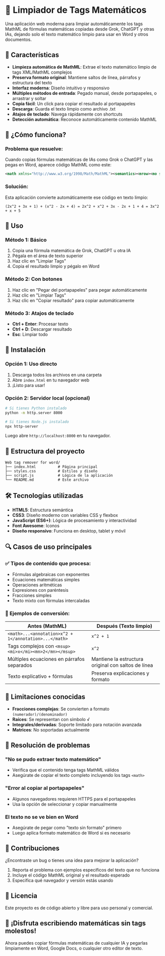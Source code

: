 # 🧹 Limpiador de Tags Matemáticos

Una aplicación web moderna para limpiar automáticamente los tags MathML de fórmulas matemáticas copiadas desde Grok, ChatGPT y otras IAs, dejando solo el texto matemático limpio para usar en Word y otros documentos.

## 🚀 Características

- **Limpieza automática de MathML**: Extrae el texto matemático limpio de tags XML/MathML complejos
- **Preserva formato original**: Mantiene saltos de línea, párrafos y estructura del texto
- **Interfaz moderna**: Diseño intuitivo y responsivo
- **Múltiples métodos de entrada**: Pegado manual, desde portapapeles, o arrastrar y soltar
- **Copia fácil**: Un click para copiar el resultado al portapapeles
- **Descarga**: Guarda el texto limpio como archivo .txt
- **Atajos de teclado**: Navega rápidamente con shortcuts
- **Detección automática**: Reconoce automáticamente contenido MathML

## 📖 ¿Cómo funciona?

### Problema que resuelve:

Cuando copias fórmulas matemáticas de IAs como Grok o ChatGPT y las pegas en Word, aparece código MathML como este:

```xml
<math xmlns="http://www.w3.org/1998/Math/MathML"><semantics><mrow><mo stretchy="false">(</mo><mn>2</mn><msup><mi>x</mi><mn>2</mn></msup><mo>+</mo><mn>3</mn><mi>x</mi><mo>+</mo><mn>1</mn><mo stretchy="false">)</mo><mo>+</mo><mo stretchy="false">(</mo><msup><mi>x</mi><mn>2</mn></msup><mo>−</mo><mn>2</mn><mi>x</mi><mo>+</mo><mn>4</mn><mo stretchy="false">)</mo><mo>=</mo><mn>2</mn><msup><mi>x</mi><mn>2</mn></msup><mo>+</mo><msup><mi>x</mi><mn>2</mn></msup><mo>+</mo><mn>3</mn><mi>x</mi><mo>−</mo><mn>2</mn><mi>x</mi><mo>+</mo><mn>1</mn><mo>+</mo><mn>4</mn><mo>=</mo><mn>3</mn><msup><mi>x</mi><mn>2</mn></msup><mo>+</mo><mi>x</mi><mo>+</mo><mn>5</mn></mrow><annotation encoding="application/x-tex">(2x^2 + 3x + 1) + (x^2 - 2x + 4) = 2x^2 + x^2 + 3x - 2x + 1 + 4 = 3x^2 + x + 5</annotation></semantics></math>
```

### Solución:

Esta aplicación convierte automáticamente ese código en texto limpio:

```
(2x^2 + 3x + 1) + (x^2 - 2x + 4) = 2x^2 + x^2 + 3x - 2x + 1 + 4 = 3x^2 + x + 5
```

## 🎯 Uso

### Método 1: Básico

1. Copia una fórmula matemática de Grok, ChatGPT u otra IA
2. Pégala en el área de texto superior
3. Haz clic en "Limpiar Tags"
4. Copia el resultado limpio y pégalo en Word

### Método 2: Con botones

1. Haz clic en "Pegar del portapapeles" para pegar automáticamente
2. Haz clic en "Limpiar Tags"
3. Haz clic en "Copiar resultado" para copiar automáticamente

### Método 3: Atajos de teclado

- **Ctrl + Enter**: Procesar texto
- **Ctrl + D**: Descargar resultado
- **Esc**: Limpiar todo

## 🔧 Instalación

### Opción 1: Uso directo

1. Descarga todos los archivos en una carpeta
2. Abre `index.html` en tu navegador web
3. ¡Listo para usar!

### Opción 2: Servidor local (opcional)

```bash
# Si tienes Python instalado
python -m http.server 8000

# Si tienes Node.js instalado
npx http-server
```

Luego abre `http://localhost:8000` en tu navegador.

## 📁 Estructura del proyecto

```
Web tag remover for word/
├── index.html          # Página principal
├── styles.css          # Estilos y diseño
├── script.js           # Lógica de la aplicación
└── README.md           # Este archivo
```

## 🛠️ Tecnologías utilizadas

- **HTML5**: Estructura semántica
- **CSS3**: Diseño moderno con variables CSS y flexbox
- **JavaScript (ES6+)**: Lógica de procesamiento y interactividad
- **Font Awesome**: Iconos
- **Diseño responsivo**: Funciona en desktop, tablet y móvil

## 🔍 Casos de uso principales

### ✅ Tipos de contenido que procesa:

- Fórmulas algebraicas con exponentes
- Ecuaciones matemáticas simples
- Operaciones aritméticas
- Expresiones con paréntesis
- Fracciones simples
- Texto mixto con fórmulas intercaladas

### 📝 Ejemplos de conversión:

| Antes (MathML)                                         | Después (Texto limpio)                              |
| ------------------------------------------------------ | --------------------------------------------------- |
| `<math>...<annotation>x^2 + 1</annotation>...</math>`  | `x^2 + 1`                                           |
| Tags complejos con `<msup><mi>x</mi><mn>2</mn></msup>` | `x^2`                                               |
| Múltiples ecuaciones en párrafos separados             | Mantiene la estructura original con saltos de línea |
| Texto explicativo + fórmulas                           | Preserva explicaciones y formato                    |

## 🚨 Limitaciones conocidas

- **Fracciones complejas**: Se convierten a formato `(numerador)/(denominador)`
- **Raíces**: Se representan con símbolo √
- **Integrales/derivadas**: Soporte limitado para notación avanzada
- **Matrices**: No soportadas actualmente

## 🐛 Resolución de problemas

### "No se pudo extraer texto matemático"

- Verifica que el contenido tenga tags MathML válidos
- Asegúrate de copiar el texto completo incluyendo los tags `<math>`

### "Error al copiar al portapapeles"

- Algunos navegadores requieren HTTPS para el portapapeles
- Usa la opción de seleccionar y copiar manualmente

### El texto no se ve bien en Word

- Asegúrate de pegar como "texto sin formato" primero
- Luego aplica formato matemático de Word si es necesario

## 🤝 Contribuciones

¿Encontraste un bug o tienes una idea para mejorar la aplicación?

1. Reporta el problema con ejemplos específicos del texto que no funciona
2. Incluye el código MathML original y el resultado esperado
3. Especifica qué navegador y versión estás usando

## 📄 Licencia

Este proyecto es de código abierto y libre para uso personal y comercial.

## 🎉 ¡Disfruta escribiendo matemáticas sin tags molestos!

Ahora puedes copiar fórmulas matemáticas de cualquier IA y pegarlas limpiamente en Word, Google Docs, o cualquier otro editor de texto.
